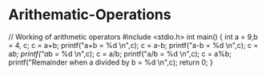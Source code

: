# Arithematic-Operations
// Working of arithmetic operators #include &lt;stdio.h> int main() {     int a = 9,b = 4, c;          c = a+b;     printf("a+b = %d \n",c);     c = a-b;     printf("a-b = %d \n",c);     c = a*b;     printf("a*b = %d \n",c);     c = a/b;     printf("a/b = %d \n",c);     c = a%b;     printf("Remainder when a divided by b = %d \n",c);          return 0; }
